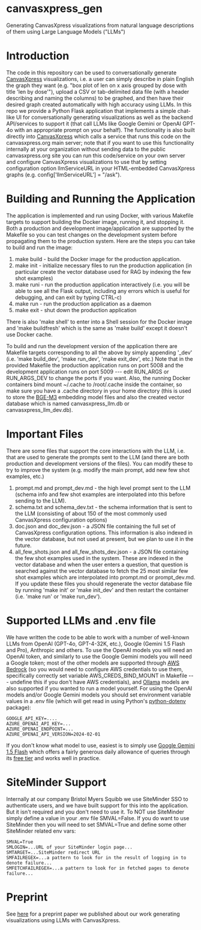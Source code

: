 # canvasxpress_gen
Generating CanvasXpress visualizations from natural language descriptions of them using Large Language Models ("LLMs")

# Introduction

The code in this repository can be used to conversationally generate [CanvasXpress](https://www.canvasxpress.org) visualizations, i.e. a user can simply describe in plain English the graph they want (e.g. "box plot of len on x axis grouped by dose with title 'len by dose'"), upload a CSV or tab-delimited data file (with a header describing and naming the columns) to be graphed, and then have their desired graph created automatically with high accuracy using LLMs. In this repo we provide a Python Flask application that implements a simple chat-like UI for conversationally generating visualizations as well as the backend API/services to support it (that call LLMs like Google Gemini or OpenAI GPT-4o with an appropriate prompt on your behalf). The functionality is also built directly into [CanvasXpress](https://www.canvasxpress.org/llm.html) which calls a service that runs this code on the canvasxpress.org main server; note that if you want to use this functionality internally at your organization without sending data to the public canvasxpress.org site you can run this code/service on your own server and configure CanvasXpress visualizations to use that by setting configuration option llmServiceURL in your HTML-embedded CanvasXpress graphs (e.g. config['llmServiceURL'] = "/ask").

# Building and Running the Application

The application is implemented and run using Docker, with various Makefile targets to support building the Docker image, running it, and stopping it. Both a production and development image/application are supported by the Makefile so you can test changes on the development system before propagating them to the production system. Here are the steps you can take to build and run the image:

1. make build - build the Docker image for the production application.
2. make init - initialize necessary files to run the production application (in particular create the vector database used for RAG by indexing the few shot examples)
3. make runi - run the production application interactively (i.e. you will be able to see all the Flask output, including any errors which is useful for debugging, and can exit by typing CTRL-c)
4. make run - run the production application as a daemon
5. make exit - shut down the production application

There is also 'make shell' to enter into a Shell session for the Docker image and 'make buildfresh' which is the same as 'make build' except it doesn't use Docker cache.

To build and run the development version of the application there are Makefile targets corresponding to all the above by simply appending '_dev' (i.e. 'make build_dev', 'make run_dev', 'make exit_dev', etc.) Note that in the provided Makefile the production application runs on port 5008 and the development application runs on port 5009 --- edit RUN_ARGS or RUN_ARGS_DEV to change the ports if you want. Also, the running Docker containers bind mount ~/.cache to /root/.cache inside the container, so make sure you have a .cache directory in your home directory (this is used to store the [BGE-M3](https://milvus.io/docs/embed-with-bgm-m3.md) embedding model files and also the created vector database which is named canvasxpress_llm.db or canvasxpress_llm_dev.db).

# Important Files

There are some files that support the core interactions with the LLM, i.e. that are used to generate the prompts sent to the LLM (and there are both production and development versions of the files). You can modify these to try to improve the system (e.g. modify the main prompt, add new few shot examples, etc.)

1. prompt.md and prompt_dev.md - the high level prompt sent to the LLM (schema info and few shot examples are interpolated into this before sending to the LLM).
2. schema.txt and schema_dev.txt - the schema information that is sent to the LLM (consisting of about 150 of the most commonly used CanvasXpress configuration options)
3. doc.json and doc_dev.json - a JSON file containing the full set of CanvasXpress configuration options. This information is also indexed in the vector database, but not used at present, but we plan to use it in the future.
4. all_few_shots.json and all_few_shots_dev.json - a JSON file containing the few shot examples used in the system. These are indexed in the vector database and when the user enters a question, that question is searched against the vector database to fetch the 25 most similar few shot examples which are interpolated into prompt.md or prompt_dev.md. If you update these files you should regenerate the vector database file by running 'make init' or 'make init_dev' and then restart the container (i.e. 'make run' or 'make run_dev').

# Supported LLMs and .env file

We have written the code to be able to work with a number of well-known LLMs from OpenAI (GPT-4o, GPT-4-32K, etc.), Google (Gemini 1.5 Flash and Pro), Anthropic and others. To use the OpenAI models you will need an OpenAI token, and similarly to use the Google Gemini models you will need a Google token; most of the other models are supported through [AWS Bedrock](https://aws.amazon.com/bedrock/) (so you would need to configure AWS credentials to use them, specifically correctly set variable AWS_CREDS_BIND_MOUNT in Makefile --- undefine this if you don't have AWS credentials), and [Ollama](https://ollama.com/) models are also supported if you wanted to run a model yourself. For using the OpenAI models and/or Google Gemini models you should set environment variable values in a .env file (which will get read in using Python's [python-dotenv](https://pypi.org/project/python-dotenv/) package):

    GOOGLE_API_KEY=....
    AZURE_OPENAI_API_KEY=...
    AZURE_OPENAI_ENDPOINT=...
    AZURE_OPENAI_API_VERSION=2024-02-01

If you don't know what model to use, easiest is to simply use [Google Gemini 1.5 Flash](https://ai.google.dev/gemini-api) which offers a fairly generous daily allowance of queries through its [free tier](https://ai.google.dev/pricing) and works well in practice.

# SiteMinder Support

Internally at our company Bristol Myers Squibb we use SiteMinder SSO to authenticate users, and we have built support for this into the application. But it isn't required and you don't need to use it. To NOT use SiteMinder simply define a value in your .env file SMVAL=False. If you do want to use SiteMinder then you will need to set SMVAL=True and define some other SiteMinder related env vars:

    SMVAL=True
    SMLOGIN=...URL of your SiteMinder login page...
    SMTARGET=...SiteMinder redirect URL
    SMFAILREGEX=...a pattern to look for in the result of logging in to denote failure...
    SMFETCHFAILREGEX=...a pattern to look for in fetched pages to denote failure...

# Preprint

See [here](https://osf.io/preprints/osf/kf2xp) for a preprint paper we published about our work generating visualizations using LLMs with CanvasXpress.
